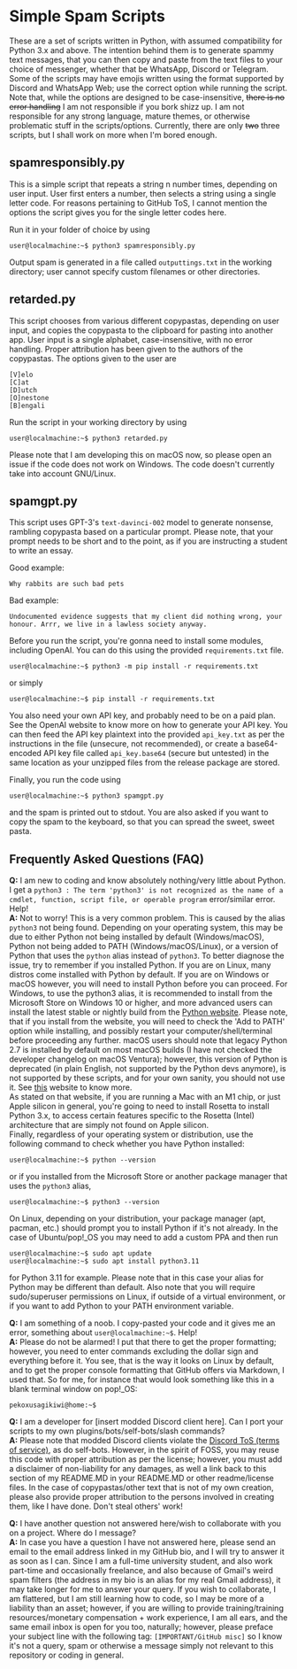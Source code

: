# Simple Spam Scripts

These are a set of scripts written in Python, with assumed compatibility for Python 3.x and above. The intention behind them is to generate spammy text messages, that you can then copy and paste from the text files to your choice of messenger, whether that be WhatsApp, Discord or Telegram. Some of the scripts may have emojis written using the format supported by Discord and WhatsApp Web; use the correct option while running the script. Note that, while the options are designed to be case-insensitive, ~~there is no error handling~~ I am not responsible if you bork shizz up. I am not responsible for any strong language, mature themes, or otherwise problematic stuff in the scripts/options. Currently, there are only ~~two~~ three scripts, but I shall work on more when I'm bored enough.

## spamresponsibly.py

This is a simple script that repeats a string n number times, depending on user input. User first enters a number, then selects a string using a single letter code. For reasons pertaining to GitHub ToS, I cannot mention the options the script gives you for the single letter codes here.

Run it in your folder of choice by using
```console
user@localmachine:~$ python3 spamresponsibly.py
```

Output spam is generated in a file called `outputtings.txt` in the working directory; user cannot specify custom filenames or other directories.

## retarded.py

This script chooses from various different copypastas, depending on user input, and copies the copypasta to the clipboard for pasting into another app. User input is a single alphabet, case-insensitive, with no error handling. Proper attribution has been given to the authors of the copypastas.
The options given to the user are

```posh
[V]elo
[C]at
[D]utch
[O]nestone
[B]engali
```

Run the script in your working directory by using
```console
user@localmachine:~$ python3 retarded.py
```
Please note that I am developing this on macOS now, so please open an issue if the code does not work on Windows. The code doesn't currently take into account GNU/Linux.

## spamgpt.py
This script uses GPT-3's `text-davinci-002` model to generate nonsense, rambling copypasta based on a particular prompt. Please note, that your prompt needs to be short and to the point, as if you are instructing a student to write an essay.

Good example:
```console
Why rabbits are such bad pets
```
Bad example:
```console
Undocumented evidence suggests that my client did nothing wrong, your honour. Arrr, we live in a lawless society anyway.
```
Before you run the script, you're gonna need to install some modules, including OpenAI. You can do this using the provided `requirements.txt` file.

```console
user@localmachine:~$ python3 -m pip install -r requirements.txt
```

or simply

```console
user@localmachine:~$ pip install -r requirements.txt
```

You also need your own API key, and probably need to be on a paid plan. See the OpenAI website to know more on how to generate your API key. You can then feed the API key plaintext into the provided `api_key.txt` as per the instructions in the file (unsecure, not recommended), or create a base64-encoded API key file called `api_key.base64` (secure but untested) in the same location as your unzipped files from the release package are stored.

Finally, you run the code using

```console
user@localmachine:~$ python3 spamgpt.py
```

and the spam is printed out to stdout. You are also asked if you want to copy the spam to the keyboard, so that you can spread the sweet, sweet pasta.
## Frequently Asked Questions (FAQ)
<strong>Q:</strong> I am new to coding and know absolutely nothing/very little about Python. I get a `python3 : The term 'python3' is not recognized as the name of a cmdlet, function, script file, or operable program` error/similar error. Help!\
<strong>A:</strong> Not to worry! This is a very common problem. This is caused by the alias `python3` not being found. Depending on your operating system, this may be due to either Python not being installed by default (Windows/macOS), Python not being added to PATH (Windows/macOS/Linux), or a version of Python that uses the `python` alias instead of `python3`. To better diagnose the issue, try to remember if you installed Python. If you are on Linux, many distros come installed with Python by default. If you are on Windows or macOS however, you will need to install Python before you can proceed. For Windows, to use the python3 alias, it is recommended to install from the Microsoft Store on Windows 10 or higher, and more advanced users can install the latest stable or nightly build from the [Python website](https://www.python.org/). Please note, that if you install from the website, you will need to check the 'Add to PATH' option while installing, and possibly restart your computer/shell/terminal before proceeding any further. macOS users should note that legacy Python 2.7 is installed by default on most macOS builds (I have not checked the developer changelog on macOS Ventura); however, this version of Python is deprecated (in plain English, not supported by the Python devs anymore), is not supported by these scripts, and for your own sanity, you should not use it. See [this](https://www.dataquest.io/blog/installing-python-on-mac/#installing-python-mac) website to know more.\
As stated on that website, if you are running a Mac with an M1 chip, or just Apple silicon in general, you're going to need to install Rosetta to install Python 3.x, to access certain features specific to the Rosetta (Intel) architecture that are simply not found on Apple silicon.\
Finally, regardless of your operating system or distribution, use the following command to check whether you have Python installed:
```console
user@localmachine:~$ python --version
```
or if you installed from the Microsoft Store or another package manager that uses the `python3` alias,
```console
user@localmachine:~$ python3 --version
```
On Linux, depending on your distribution, your package manager (apt, pacman, etc.) should prompt you to install Python if it's not already. In the case of Ubuntu/pop!\_OS you may need to add a custom PPA and then run
```console
user@localmachine:~$ sudo apt update
user@localmachine:~$ sudo apt install python3.11
```
for Python 3.11 for example. Please note that in this case your alias for Python may be different than default. Also note that you will require sudo/superuser permissions on Linux, if outside of a virtual environment, or if you want to add Python to your PATH environment variable.

<strong>Q:</strong> I am something of a noob. I copy-pasted your code and it gives me an error, something about `user@localmachine:~$`. Help!\
<strong>A:</strong> Please do not be alarmed! I put that there to get the proper formatting; however, you need to enter commands excluding the dollar sign and everything before it. You see, that is the way it looks on Linux by default, and to get the proper console formatting that GitHub offers via Markdown, I used that. So for me, for instance that would look something like this in a blank terminal window on pop!\_OS:
```console
pekoxusagikiwi@home:~$
```

<strong>Q:</strong> I am a developer for \[insert modded Discord client here]. Can I port your scripts to my own plugins/bots/self-bots/slash commands?\
<strong>A:</strong> Please note that modded Discord clients violate the [Discord ToS (terms of service)](https://discord.com/terms), as do self-bots. However, in the spirit of FOSS, you may reuse this code with proper attribution as per the license; however, you must add a disclaimer of non-liability for any damages, as well a link back to this section of my README.MD in your README.MD or other readme/license files. In the case of copypastas/other text that is not of my own creation, please also provide proper attribution to the persons involved in creating them, like I have done. Don't steal others' work!

<strong>Q:</strong> I have another question not answered here/wish to collaborate with you on a project. Where do I message?\
<strong>A:</strong> In case you have a question I have not answered here, please send an email to the email address linked in my GitHub bio, and I will try to answer it as soon as I can. Since I am a full-time university student, and also work part-time and occasionally freelance, and also because of Gmail's weird spam filters (the address in my bio is an alias for my real Gmail address), it may take longer for me to answer your query. If you wish to collaborate, I am flattered, but I am still learning how to code, so I may be more of a liability than an asset; however, if you are willing to provide training/training resources/monetary compensation + work experience, I am all ears, and the same email inbox is open for you too, naturally; however, please preface your subject line with the following tag: `[IMPORTANT/GitHub misc]` so I know it's not a query, spam or otherwise a message simply not relevant to this repository or coding in general.
